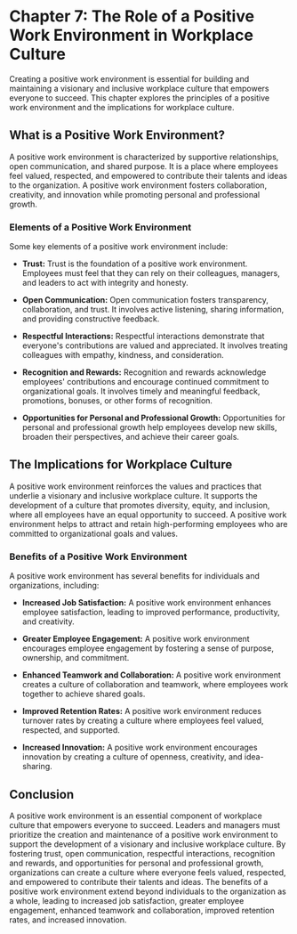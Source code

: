 Chapter 7: The Role of a Positive Work Environment in Workplace Culture
=======================================================================

Creating a positive work environment is essential for building and maintaining a visionary and inclusive workplace culture that empowers everyone to succeed. This chapter explores the principles of a positive work environment and the implications for workplace culture.

What is a Positive Work Environment?
------------------------------------

A positive work environment is characterized by supportive relationships, open communication, and shared purpose. It is a place where employees feel valued, respected, and empowered to contribute their talents and ideas to the organization. A positive work environment fosters collaboration, creativity, and innovation while promoting personal and professional growth.

### Elements of a Positive Work Environment

Some key elements of a positive work environment include:

* **Trust:** Trust is the foundation of a positive work environment. Employees must feel that they can rely on their colleagues, managers, and leaders to act with integrity and honesty.

* **Open Communication:** Open communication fosters transparency, collaboration, and trust. It involves active listening, sharing information, and providing constructive feedback.

* **Respectful Interactions:** Respectful interactions demonstrate that everyone's contributions are valued and appreciated. It involves treating colleagues with empathy, kindness, and consideration.

* **Recognition and Rewards:** Recognition and rewards acknowledge employees' contributions and encourage continued commitment to organizational goals. It involves timely and meaningful feedback, promotions, bonuses, or other forms of recognition.

* **Opportunities for Personal and Professional Growth:** Opportunities for personal and professional growth help employees develop new skills, broaden their perspectives, and achieve their career goals.

The Implications for Workplace Culture
--------------------------------------

A positive work environment reinforces the values and practices that underlie a visionary and inclusive workplace culture. It supports the development of a culture that promotes diversity, equity, and inclusion, where all employees have an equal opportunity to succeed. A positive work environment helps to attract and retain high-performing employees who are committed to organizational goals and values.

### Benefits of a Positive Work Environment

A positive work environment has several benefits for individuals and organizations, including:

* **Increased Job Satisfaction:** A positive work environment enhances employee satisfaction, leading to improved performance, productivity, and creativity.

* **Greater Employee Engagement:** A positive work environment encourages employee engagement by fostering a sense of purpose, ownership, and commitment.

* **Enhanced Teamwork and Collaboration:** A positive work environment creates a culture of collaboration and teamwork, where employees work together to achieve shared goals.

* **Improved Retention Rates:** A positive work environment reduces turnover rates by creating a culture where employees feel valued, respected, and supported.

* **Increased Innovation:** A positive work environment encourages innovation by creating a culture of openness, creativity, and idea-sharing.

Conclusion
----------

A positive work environment is an essential component of workplace culture that empowers everyone to succeed. Leaders and managers must prioritize the creation and maintenance of a positive work environment to support the development of a visionary and inclusive workplace culture. By fostering trust, open communication, respectful interactions, recognition and rewards, and opportunities for personal and professional growth, organizations can create a culture where everyone feels valued, respected, and empowered to contribute their talents and ideas. The benefits of a positive work environment extend beyond individuals to the organization as a whole, leading to increased job satisfaction, greater employee engagement, enhanced teamwork and collaboration, improved retention rates, and increased innovation.
